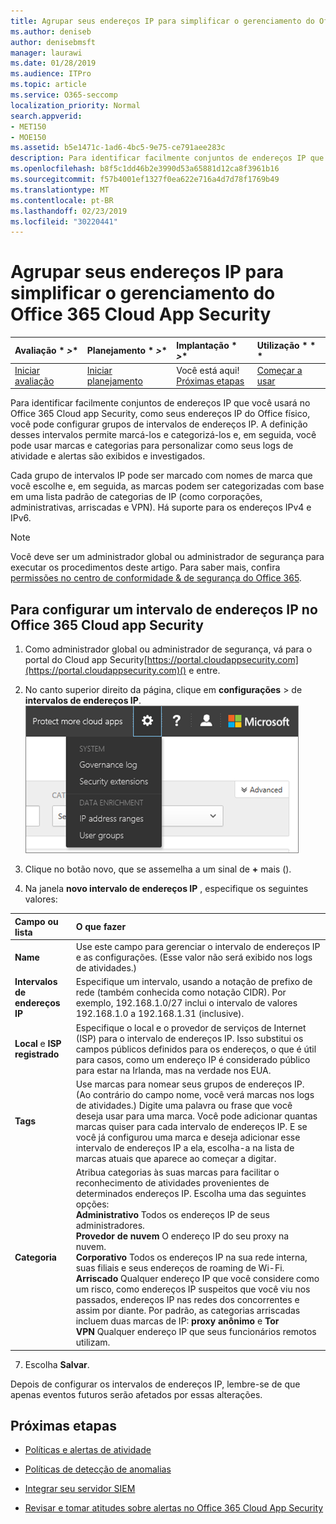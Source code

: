 ```yaml
---
title: Agrupar seus endereços IP para simplificar o gerenciamento do Office 365 Cloud App Security
ms.author: deniseb
author: denisebmsft
manager: laurawi
ms.date: 01/28/2019
ms.audience: ITPro
ms.topic: article
ms.service: O365-seccomp
localization_priority: Normal
search.appverid:
- MET150
- MOE150
ms.assetid: b5e1471c-1ad6-4bc5-9e75-ce791aee283c
description: Para identificar facilmente conjuntos de endereços IP que você usará no Office 365 Cloud app Security, como seus endereços IP do Office físico, você pode configurar grupos de intervalos de endereços IP.
ms.openlocfilehash: b8f5c1dd46b2e3990d53a65881d12ca8f3961b16
ms.sourcegitcommit: f57b4001ef1327f0ea622e716a4d7d78f1769b49
ms.translationtype: MT
ms.contentlocale: pt-BR
ms.lasthandoff: 02/23/2019
ms.locfileid: "30220441"
---
```

# <a name="group-your-ip-addresses-to-simplify-management-in-office-365-cloud-app-security"></a>Agrupar seus endereços IP para simplificar o gerenciamento do Office 365 Cloud App Security
  
|Avaliação * *\>**|Planejamento * *\>**|Implantação * *\>**|Utilização * * *|
|:-----|:-----|:-----|:-----|
|[Iniciar avaliação](office-365-cas-overview.md) <br/> |[Iniciar planejamento](get-ready-for-office-365-cas.md) <br/> |Você está aqui!  <br/> [Próximas etapas](#next-steps) <br/> |[Começar a usar](utilization-activities-for-ocas.md) <br/> |
   
Para identificar facilmente conjuntos de endereços IP que você usará no Office 365 Cloud app Security, como seus endereços IP do Office físico, você pode configurar grupos de intervalos de endereços IP. A definição desses intervalos permite marcá-los e categorizá-los e, em seguida, você pode usar marcas e categorias para personalizar como seus logs de atividade e alertas são exibidos e investigados.
  
Cada grupo de intervalos IP pode ser marcado com nomes de marca que você escolhe e, em seguida, as marcas podem ser categorizadas com base em uma lista padrão de categorias de IP (como corporações, administrativas, arriscadas e VPN). Há suporte para os endereços IPv4 e IPv6.
  
> [!NOTE]
> Você deve ser um administrador global ou administrador de segurança para executar os procedimentos deste artigo. Para saber mais, confira [permissões no centro de conformidade &amp; de segurança do Office 365](permissions-in-the-security-and-compliance-center.md). 
  
## <a name="to-set-up-an-ip-address-range-in-office-365-cloud-app-security"></a>Para configurar um intervalo de endereços IP no Office 365 Cloud app Security

1. Como administrador global ou administrador de segurança, vá para o portal do Cloud app Security[https://portal.cloudappsecurity.com](https://portal.cloudappsecurity.com)() e entre.
    
2. No canto superior direito da página, clique em **configurações** \> de **intervalos de endereços IP**.<br>![No O365 Cloud app Security, escolha configurações para acessar o sistema e as configurações de dados](media/f6c48ee3-39b4-4b5a-8252-b6493b7bcd3d.png)<br>
  
3. Clique no botão novo, que se assemelha a um sinal de **+** mais ().
    
4. Na janela **novo intervalo de endereços IP** , especifique os seguintes valores: 
    
|**Campo ou lista**|**O que fazer**|
|:-----|:-----|
|**Name** <br/> |Use este campo para gerenciar o intervalo de endereços IP e as configurações. (Esse valor não será exibido nos logs de atividades.)  <br/> |
|**Intervalos de endereços IP** <br/> |Especifique um intervalo, usando a notação de prefixo de rede (também conhecida como notação CIDR). Por exemplo, 192.168.1.0/27 inclui o intervalo de valores 192.168.1.0 a 192.168.1.31 (inclusive).  <br/> |
|**Local** e **ISP registrado** <br/> |Especifique o local e o provedor de serviços de Internet (ISP) para o intervalo de endereços IP. Isso substitui os campos públicos definidos para os endereços, o que é útil para casos, como um endereço IP é considerado público para estar na Irlanda, mas na verdade nos EUA.  <br/> |
|**Tags** <br/> |Use marcas para nomear seus grupos de endereços IP. (Ao contrário do campo nome, você verá marcas nos logs de atividades.) Digite uma palavra ou frase que você deseja usar para uma marca. Você pode adicionar quantas marcas quiser para cada intervalo de endereços IP. E se você já configurou uma marca e deseja adicionar esse intervalo de endereços IP a ela, escolha-a na lista de marcas atuais que aparece ao começar a digitar.  <br/> |
|**Categoria** <br/> | Atribua categorias às suas marcas para facilitar o reconhecimento de atividades provenientes de determinados endereços IP. Escolha uma das seguintes opções:<br/> **Administrativo** Todos os endereços IP de seus administradores.  <br/> **Provedor de nuvem** O endereço IP do seu proxy na nuvem.  <br/> **Corporativo** Todos os endereços IP na sua rede interna, suas filiais e seus endereços de roaming de Wi-Fi.  <br/> **Arriscado** Qualquer endereço IP que você considere como um risco, como endereços IP suspeitos que você viu nos passados, endereços IP nas redes dos concorrentes e assim por diante. Por padrão, as categorias arriscadas incluem duas marcas de IP: **proxy anônimo** e **Tor** <br/> **VPN** Qualquer endereço IP que seus funcionários remotos utilizam.  <br/> |
   
7. Escolha **Salvar**.
    
Depois de configurar os intervalos de endereços IP, lembre-se de que apenas eventos futuros serão afetados por essas alterações.
  
## <a name="next-steps"></a>Próximas etapas

- [Políticas e alertas de atividade](activity-policies-and-alerts.md)
    
- [Políticas de detecção de anomalias](anomaly-detection-policies-in-ocas.md)
    
- [Integrar seu servidor SIEM](integrate-your-siem-server-with-office-365-cas.md)
    
- [Revisar e tomar atitudes sobre alertas no Office 365 Cloud App Security](review-office-365-cas-alerts.md)
    

